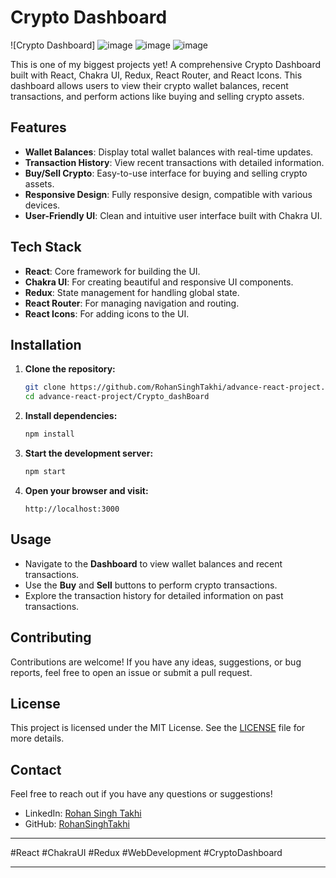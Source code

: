 # Crypto Dashboard

![Crypto Dashboard]
![image](https://github.com/user-attachments/assets/dcdf6272-2c37-4b22-8414-11f5b2c67bba)
![image](https://github.com/user-attachments/assets/81132dae-065a-4a48-9776-e8bb2ddeee49)
![image](https://github.com/user-attachments/assets/aa6cf4f2-8c7f-4652-9073-30809a5679e1)




This is one of my biggest projects yet! A comprehensive Crypto Dashboard built with React, Chakra UI, Redux, React Router, and React Icons. This dashboard allows users to view their crypto wallet balances, recent transactions, and perform actions like buying and selling crypto assets.

## Features

- **Wallet Balances**: Display total wallet balances with real-time updates.
- **Transaction History**: View recent transactions with detailed information.
- **Buy/Sell Crypto**: Easy-to-use interface for buying and selling crypto assets.
- **Responsive Design**: Fully responsive design, compatible with various devices.
- **User-Friendly UI**: Clean and intuitive user interface built with Chakra UI.

## Tech Stack

- **React**: Core framework for building the UI.
- **Chakra UI**: For creating beautiful and responsive UI components.
- **Redux**: State management for handling global state.
- **React Router**: For managing navigation and routing.
- **React Icons**: For adding icons to the UI.

## Installation

1. **Clone the repository:**
   ```bash
   git clone https://github.com/RohanSinghTakhi/advance-react-project.git
   cd advance-react-project/Crypto_dashBoard
   ```

2. **Install dependencies:**
   ```bash
   npm install
   ```

3. **Start the development server:**
   ```bash
   npm start
   ```

4. **Open your browser and visit:**
   ```plaintext
   http://localhost:3000
   ```

## Usage

- Navigate to the **Dashboard** to view wallet balances and recent transactions.
- Use the **Buy** and **Sell** buttons to perform crypto transactions.
- Explore the transaction history for detailed information on past transactions.

## Contributing

Contributions are welcome! If you have any ideas, suggestions, or bug reports, feel free to open an issue or submit a pull request.

## License

This project is licensed under the MIT License. See the [LICENSE](LICENSE) file for more details.

## Contact

Feel free to reach out if you have any questions or suggestions!

- LinkedIn: [Rohan Singh Takhi](https://www.linkedin.com/in/rohan-singh-takhi)
- GitHub: [RohanSinghTakhi](https://github.com/RohanSinghTakhi)

---

#React #ChakraUI #Redux #WebDevelopment #CryptoDashboard

---

